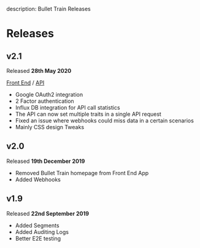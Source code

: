 description: Bullet Train Releases

# Releases

## v2.1

Released **28th May 2020**

[Front End](https://github.com/BulletTrainHQ/bullet-train-frontend/releases/tag/2.1.0) / [API](https://github.com/BulletTrainHQ/bullet-train-api/releases/tag/v2.1.0)

- Google OAuth2 integration
- 2 Factor authentication
- Influx DB integration for API call statistics
- The API can now set multiple traits in a single API request
- Fixed an issue where webhooks could miss data in a certain scenarios
- Mainly CSS design Tweaks

## v2.0

Released **19th December 2019**

- Removed Bullet Train homepage from Front End App
- Added Webhooks

## v1.9

Released **22nd September 2019**

- Added Segments
- Added Auditing Logs
- Better E2E testing

